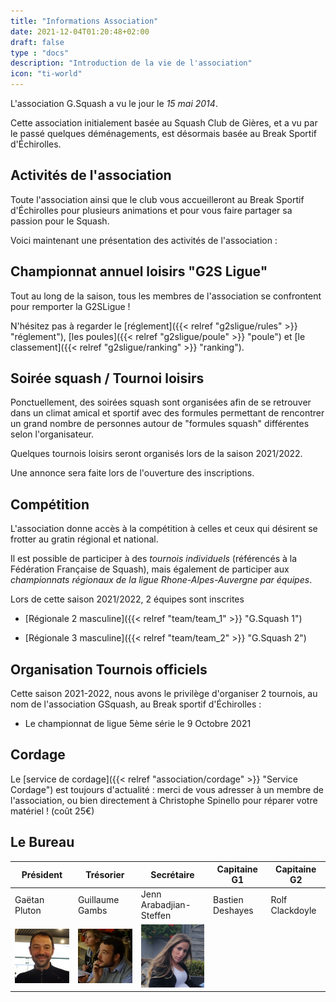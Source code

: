 ```yaml
---
title: "Informations Association"
date: 2021-12-04T01:20:48+02:00
draft: false
type : "docs"
description: "Introduction de la vie de l'association"
icon: "ti-world"
---
```


L'association G.Squash a vu le jour le _15 mai 2014_.

Cette association initialement basée au Squash Club de Gières, et a vu par le passé quelques déménagements, est désormais basée au Break Sportif d'Échirolles.

## Activités de l'association

Toute l'association ainsi que le club vous accueilleront au Break Sportif d'Échirolles pour plusieurs animations et pour vous faire partager sa passion pour le Squash.

Voici maintenant une présentation des activités de l'association :

## Championnat annuel loisirs "G2S Ligue"

Tout au long de la saison, tous les membres de l'association se confrontent pour remporter la G2SLigue !

N'hésitez pas à regarder le [réglement]({{< relref "g2sligue/rules" >}} "réglement"), [les poules]({{< relref "g2sligue/poule" >}} "poule") et [le classement]({{< relref "g2sligue/ranking" >}} "ranking").

## Soirée squash / Tournoi loisirs

Ponctuellement, des soirées squash sont organisées afin de se retrouver dans un climat amical et sportif avec des formules permettant de rencontrer un grand nombre de personnes autour de "formules squash" différentes selon l'organisateur.

Quelques tournois loisirs seront organisés lors de la saison 2021/2022.

Une annonce sera faite lors de l'ouverture des inscriptions.

## Compétition

L'association donne accès à la compétition à celles et ceux qui désirent se frotter au gratin régional et national.

Il est possible de participer à des *tournois individuels* (référencés à la Fédération Française de Squash), mais également de participer aux *championnats régionaux de la ligue Rhone-Alpes-Auvergne par équipes*.

Lors de cette saison 2021/2022, 2 équipes sont inscrites

- [Régionale 2 masculine]({{< relref "team/team_1" >}} "G.Squash 1")

- [Régionale 3 masculine]({{< relref "team/team_2" >}} "G.Squash 2")

## Organisation Tournois officiels

Cette saison 2021-2022, nous avons le privilège d'organiser 2 tournois, au nom de l'association GSquash, au Break sportif d'Échirolles :

- Le championnat de ligue 5ème série le 9 Octobre 2021

## Cordage

Le [service de cordage]({{< relref "association/cordage" >}} "Service Cordage") est toujours d'actualité : merci de vous adresser à un membre de l'association, ou bien directement à Christophe Spinello pour réparer votre matériel ! (coût 25€)

## Le Bureau

| Président                     | Trésorier                        | Secrétaire                | Capitaine G1     | Capitaine G2    |
|-------------------------------|----------------------------------|---------------------------|------------------|-----------------|
| Gaëtan Pluton                 | Guillaume Gambs                  | Jenn Arabadjian-Steffen   | Bastien Deshayes | Rolf Clackdoyle |
| ![Gaëtan](/images/Gaetan.png) | ![Guillaume](/images/Guigui.png) | ![Jenn](/images/Jenn.png) |                  |                 |
